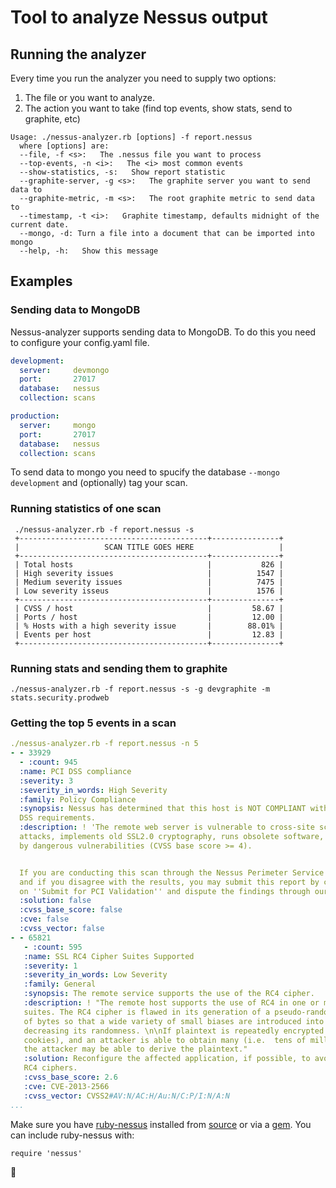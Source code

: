 # Tool to analyze Nessus output

## Running the analyzer
Every time you run the analyzer you need to supply two options:

1. The file or you want to analyze.
2. The action you want to take (find top events, show stats, send to graphite, etc)

```
Usage: ./nessus-analyzer.rb [options] -f report.nessus 
  where [options] are:
  --file, -f <s>:   The .nessus file you want to process
  --top-events, -n <i>:   The <i> most common events
  --show-statistics, -s:   Show report statistic
  --graphite-server, -g <s>:   The graphite server you want to send data to
  --graphite-metric, -m <s>:   The root graphite metric to send data to
  --timestamp, -t <i>:   Graphite timestamp, defaults midnight of the current date.
  --mongo, -d: Turn a file into a document that can be imported into mongo
  --help, -h:   Show this message
```

## Examples
### Sending data to MongoDB
Nessus-analyzer supports sending data to MongoDB. To do this you need to 
configure your config.yaml file.

```yaml
development:
  server:     devmongo
  port:       27017
  database:   nessus
  collection: scans

production:
  server:     mongo
  port:       27017
  database:   nessus
  collection: scans
```

To send data to mongo you need to spucify the database ```--mongo development```
and (optionally) tag your scan.

### Running statistics of one scan
``` 
 ./nessus-analyzer.rb -f report.nessus -s
 +------------------------------------------+---------------+
 |                   SCAN TITLE GOES HERE                   |
 +------------------------------------------+---------------+
 | Total hosts                              |           826 |
 | High severity issues                     |          1547 |
 | Medium severity issues                   |          7475 |
 | Low severity isseus                      |          1576 |
 +------------------------------------------+---------------+
 | CVSS / host                              |         58.67 |
 | Ports / host                             |         12.00 |
 | % Hosts with a high severity issue       |        88.01% |
 | Events per host                          |         12.83 |
 +------------------------------------------+---------------+
```
### Running stats and sending them to graphite
```
./nessus-analyzer.rb -f report.nessus -s -g devgraphite -m stats.security.prodweb
```
### Getting the top 5 events in a scan
```yaml
./nessus-analyzer.rb -f report.nessus -n 5
- - 33929
  - :count: 945
  :name: PCI DSS compliance
  :severity: 3
  :severity_in_words: High Severity
  :family: Policy Compliance
  :synopsis: Nessus has determined that this host is NOT COMPLIANT with the PCI
  DSS requirements.
  :description: ! 'The remote web server is vulnerable to cross-site scripting (XSS)
  attacks, implements old SSL2.0 cryptography, runs obsolete software, or is affected
  by dangerous vulnerabilities (CVSS base score >= 4).


  If you are conducting this scan through the Nessus Perimeter Service Plugin,
  and if you disagree with the results, you may submit this report by clicking
  on ''Submit for PCI Validation'' and dispute the findings through our web interface.'
  :solution: false
  :cvss_base_score: false
  :cve: false
  :cvss_vector: false
- - 65821
   - :count: 595
   :name: SSL RC4 Cipher Suites Supported
   :severity: 1
   :severity_in_words: Low Severity
   :family: General
   :synopsis: The remote service supports the use of the RC4 cipher.
   :description: ! "The remote host supports the use of RC4 in one or more cipher
   suites. The RC4 cipher is flawed in its generation of a pseudo-random stream
   of bytes so that a wide variety of small biases are introduced into the stream,
   decreasing its randomness. \n\nIf plaintext is repeatedly encrypted (e.g.  HTTP
   cookies), and an attacker is able to obtain many (i.e.  tens of millions) ciphertexts,
   the attacker may be able to derive the plaintext."
   :solution: Reconfigure the affected application, if possible, to avoid use of
   RC4 ciphers.
   :cvss_base_score: 2.6
   :cve: CVE-2013-2566
   :cvss_vector: CVSS2#AV:N/AC:H/Au:N/C:P/I:N/A:N
...
```

Make sure you have [ruby-nessus](https://github.com/mephux/ruby-nessus) installed from [source](https://github.com/mephux/ruby-nessus) or via a [gem](http://rubygems.org/gems/ruby-nessus). You can include ruby-nessus with:

```
require 'nessus'
```

:beers:
